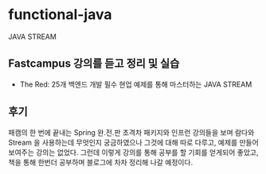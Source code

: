 # functional-java
JAVA STREAM

## Fastcampus 강의를 듣고 정리 및 실습
* The Red: 25개 백엔드 개발 필수 현업 예제를 통해 마스터하는 JAVA STREAM<br>

## 후기
패캠의 한 번에 끝내는 Spring 완.전.판 초격차 패키지와 인프런 강의들을 보며 람다와 Stream 을 사용하는데
무엇인지 궁금하였으나 그것에 대해 따로 다루고, 예제를 만들어 보여주는 강의는 없었다.
그런데 이렇게 강의를 통해 공부를 할 기회를 얻게되어 좋았고, 책을 통해 한번더 공부하며 블로그에 차차 정리해 나갈
예정이다.
